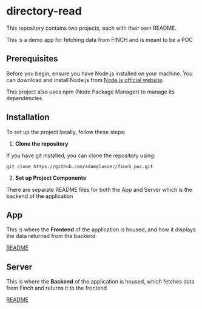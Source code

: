 # directory-read

This repository contains two projects, each with their own README.

This is a demo app for fetching data from FINCH and is meant to be a POC

## Prerequisites

Before you begin, ensure you have Node.js installed on your machine. You can download and install Node.js from [Node.js official website](https://nodejs.org/).

This project also uses npm (Node Package Manager) to manage its dependencies.

## Installation

To set up the project locally, follow these steps:

1. **Clone the repository**

If you have git installed, you can clone the repository using: 

```shell
git clone https://github.com/adamglasser/finch_poc.git
```

2. **Set up Project Components**

There are separate README files for both the App and Server which is the backend of the application

## App

This is where the  **Frontend** of the application is housed, and how it displays the data returned from the backend

[README](app/README.md)

## Server

This is where the  **Backend** of the application is housed, which fetches data from Finch and returns it to the frontend

[README](server/README.md)

